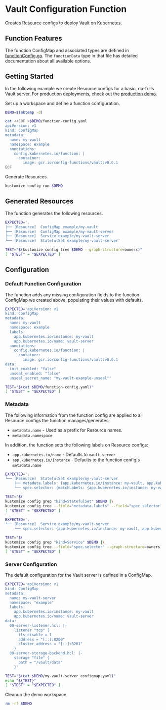[vault]: https://www.vaultproject.io/

# Vault Configuration Function

Creates Resource configs to deploy [Vault][vault] on Kubernetes.

## Function Features

The function ConfigMap and associated types are defined in
[functionConfig.go](./functionConfig.go). The `functionData` type in that file
has detailed documentation about all available options.

## Getting Started

In the following example we create Resource configs for a basic, no-frills
Vault server. For production deployments, check out the [production
demo](./productionExample.md).

Set up a workspace and define a function configuration.
<!-- @createFunctionConfig @test -->
```sh
DEMO=$(mktemp -d)

cat <<EOF >$DEMO/function-config.yaml
apiVersion: v1
kind: ConfigMap
metadata:
  name: my-vault
  namespace: example
  annotations:
    config.kubernetes.io/function: |
      container:
        image: gcr.io/config-functions/vault:v0.0.1
EOF
```

Generate Resources.
<!-- @generateInitialResources @test -->
```sh
kustomize config run $DEMO
```

## Generated Resources

The function generates the following resources.
<!-- @verifyResources @test -->
```sh
EXPECTED='.
├── [Resource]  ConfigMap example/my-vault
├── [Resource]  ConfigMap example/my-vault-server
├── [Resource]  Service example/my-vault-server
└── [Resource]  StatefulSet example/my-vault-server'

TEST="$(kustomize config tree $DEMO --graph-structure=owners)"
[ "$TEST" = "$EXPECTED" ]
```

## Configuration

### Default Function Configuration

The function adds any missing configuration fields to the function ConfigMap we
created above, populating their values with defaults.

<!-- @verifyFunctionConfigDefaults @test -->
```sh
EXPECTED='apiVersion: v1
kind: ConfigMap
metadata:
  name: my-vault
  namespace: example
  labels:
    app.kubernetes.io/instance: my-vault
    app.kubernetes.io/name: vault-server
  annotations:
    config.kubernetes.io/function: |
      container:
        image: gcr.io/config-functions/vault:v0.0.1
data:
  init_enabled: "false"
  unseal_enabled: "false"
  unseal_secret_name: "my-vault-example-unseal"'

TEST="$(cat $DEMO/function-config.yaml)"
[ "$TEST" = "$EXPECTED" ]
```

### Metadata

The following information from the function config are applied to all Resource configs the function
manages/generates:
- `metadata.name` - Used as a prefix for Resource names.
- `metadata.namespace`

In addition, the function sets the following labels on Resource configs:
- `app.kubernetes.io/name` - Defaults to `vault-server`
- `app.kubernetes.io/instance` - Defaults to the function config's `metadata.name`

<!-- @verifyStatefulSetMetadata @test -->
```sh
EXPECTED='.
└── [Resource]  StatefulSet example/my-vault-server
    ├── metadata.labels: {app.kubernetes.io/instance: my-vault, app.kubernetes.io/name: vault-server}
    └── spec.selector: {matchLabels: {app.kubernetes.io/instance: my-vault, app.kubernetes.io/name: vault-server}}'

TEST="$(
kustomize config grep "kind=StatefulSet" $DEMO |\
kustomize config tree --field="metadata.labels" --field="spec.selector" --graph-structure=owners)"
[ "$TEST" = "$EXPECTED" ]
```

<!-- @verifyServiceMetadata @test -->
```sh
EXPECTED='.
└── [Resource]  Service example/my-vault-server
    └── spec.selector: {app.kubernetes.io/instance: my-vault, app.kubernetes.io/name: vault-server}'

TEST="$(
kustomize config grep "kind=Service" $DEMO |\
kustomize config tree --field="spec.selector" --graph-structure=owners)"
[ "$TEST" = "$EXPECTED" ]
```

### Server Configuration

The default configuration for the Vault server is defined in a ConfigMap.

<!-- @verifyDefaultServerConfig @test -->
```sh
EXPECTED='apiVersion: v1
kind: ConfigMap
metadata:
  name: my-vault-server
  namespace: "example"
  labels:
    app.kubernetes.io/instance: my-vault
    app.kubernetes.io/name: vault-server
data:
  00-server-listener.hcl: |-
    listener "tcp" {
      tls_disable = 1
      address = "[::]:8200"
      cluster_address = "[::]:8201"
    }
  00-server-storage-backend.hcl: |-
    storage "file" {
      path = "/vault/data"
    }'

TEST="$(cat $DEMO/my-vault-server_configmap.yaml)"
echo "${TEST}"
[ "$TEST" = "$EXPECTED" ]
```

Cleanup the demo workspace.
<!-- @cleanupWorkspace @test -->
```sh
rm -rf $DEMO
```
